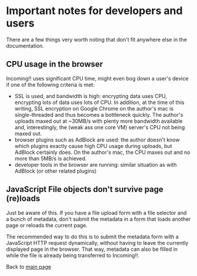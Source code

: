 Important notes for developers and users
========================================

There are a few things very worth noting that don't fit anywhere else in the documentation.

CPU usage in the browser
------------------------

Incoming!! uses significant CPU time, might even bog down a user's device if one of the following criteria is met:

* SSL is used, and bandwidth is high: encrypting data uses CPU, encrypting lots of data uses lots of CPU. In addition, at the time of this writing, SSL encryption on Google Chrome on the author's mac is single-threaded and thus becomes a bottleneck quickly. The author's uploads maxed out at ~30MB/s with plenty more bandwidth available and, interestingly, the (weak ass one core VM) server's CPU not being maxed out.
* browser plugins such as AdBlock are used: the author doesn't know which plugins exactly cause high CPU usage during uploads, but AdBlock certainly does. On the author's mac, the CPU maxes out and no more than 5MB/s is achieved.
* developer tools in the browser are running: similar situation as with AdBlock (or other related plugins)


JavaScript File objects don't survive page (re)loads
----------------------------------------------------

Just be aware of this. If you have a file upload form with a file selector and a bunch of metadata, don't submit the metadata in a form that loads another page or reloads the current page.

The recommended way to do this is to submit the metadata form with a JavaScript HTTP request dynamically, without having to leave the currently displayed page in the browser. That way, metadata can also be filled in while the file is already being transferred to Incoming!!.


Back to [main page](../README.md)
